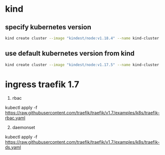 # kind

## specify kubernetes version
```bash
kind create cluster --image "kindest/node:v1.18.4" --name kind-cluster --config kind-config.yaml
```

## use default kubernetes version from kind
```bash
kind create cluster --image "kindest/node:v1.17.5" --name kind-cluster --config kind-config.yaml
```

# ingress traefik 1.7

1. rbac

kubectl apply -f https://raw.githubusercontent.com/traefik/traefik/v1.7/examples/k8s/traefik-rbac.yaml

2. daemonset

kubectl apply -f https://raw.githubusercontent.com/traefik/traefik/v1.7/examples/k8s/traefik-ds.yaml
